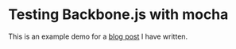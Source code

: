 # Testing Backbone.js with mocha

This is an example demo for a [blog post](http://phawk.co.uk/articles/testing-node-apps-with-mocha) I have written.
